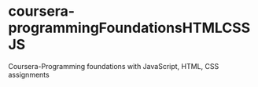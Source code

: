 # coursera-programmingFoundationsHTMLCSSJS
Coursera-Programming foundations with JavaScript, HTML, CSS assignments

